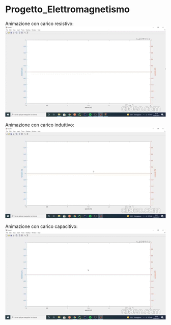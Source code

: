 # Progetto_Elettromagnetismo

Animazione con carico resistivo:
![](carico-resistivo_gKrNBIAa_3pWX.gif)


Animazione con carico induttivo:
![](carico-induttivo_vyCI3228_KbEC.gif)

Animazione con carico capacitivo:
![](carico-capacitivo_6eWZ9B3I_hHIy.gif)
